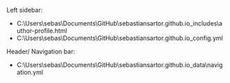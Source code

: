 Left sidebar:
- C:\Users\sebas\Documents\GitHub\sebastiansartor.github.io\_includes\author-profile.html
- C:\Users\sebas\Documents\GitHub\sebastiansartor.github.io\_config.yml

Header/ Navigation bar:
- C:\Users\sebas\Documents\GitHub\sebastiansartor.github.io\_data\navigation.yml